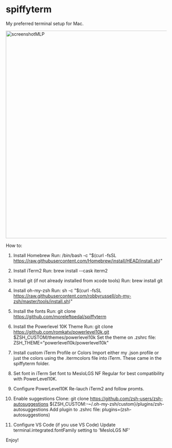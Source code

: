 # spiffyterm
My preferred terminal setup for Mac.

<img width="651" alt="screenshotMLP" src="https://user-images.githubusercontent.com/107746699/180394193-4572985a-cb2e-426b-9cde-a8945e6d4462.png">

How to:
  1. Install Homebrew
    Run:  /bin/bash -c "$(curl -fsSL https://raw.githubusercontent.com/Homebrew/install/HEAD/install.sh)"
    
  2. Install iTerm2
    Run:  brew install --cask iterm2
    
  3. Install git (if not already installed from xcode tools)
    Run: brew install git
    
  4. Install oh-my-zsh
    Run: sh -c "$(curl -fsSL https://raw.githubusercontent.com/robbyrussell/oh-my-zsh/master/tools/install.sh)"
    
  5. Install the fonts
    Run:  git clone https://github.com/moreleftpedal/spiffyterm
    
  6. Install the Powerlevel 10K Theme
    Run: git clone https://github.com/romkatv/powerlevel10k.git $ZSH_CUSTOM/themes/powerlevel10k
    Set the theme on .zshrc file: ZSH_THEME="powerlevel10k/powerlevel10k"
    
  7. Install custom iTerm Profile or Colors
    Import either my .json profile or just the colors using the .itermcolors file into iTerm. These came in the spiffyterm folder.  
    
  8. Set font in iTerm
    Set font to MesloLGS NF Regular for best compatibility with PowerLevel10K.  
    
  9. Configure PowerLevel10K
    Re-lauch iTerm2 and follow promts.  
    
  10. Enable suggestions
    Clone:  git clone https://github.com/zsh-users/zsh-autosuggestions ${ZSH_CUSTOM:-~/.oh-my-zsh/custom}/plugins/zsh-autosuggestions
    Add plugin to .zshrc file: plugins=(zsh-autosuggestions)
    
  11. Configure VS Code (if you use VS Code)
    Update terminal.integrated.fontFamily setting to 'MesloLGS NF'
    
  Enjoy!  
